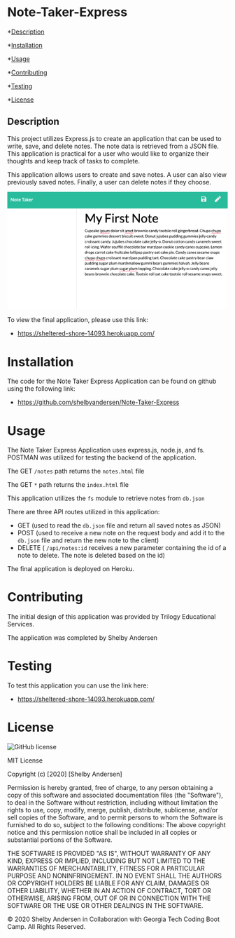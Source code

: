 # Note-Taker-Express

\*[Description](#Description)

\*[Installation](#Installation)

\*[Usage](#Usage)

\*[Contributing](#Contributing)

\*[Testing](#Testing)

\*[License](#License)

## Description

This project utilizes Express.js to create an application that can be used to write, save, and delete notes. The note data is retrieved from a JSON file. This application is practical for a user who would like to organize their thoughts and keep track of tasks to complete.

This application allows users to create and save notes. A user can also view previously saved notes. Finally, a user can delete notes if they choose.

![Note Taker Demo](./public/assets/images/note-taker-demo.png)

To view the final application, please use this link:

- https://sheltered-shore-14093.herokuapp.com/

# Installation

The code for the Note Taker Express Application can be found on github using the following link:

- https://github.com/shelbyandersen/Note-Taker-Express

# Usage

The Note Taker Express Application uses express.js, node.js, and fs. POSTMAN was utilized for testing the backend of the application.

The GET `/notes` path returns the `notes.html` file

The GET `*` path returns the `index.html` file

This application utilizes the `fs` module to retrieve notes from `db.json`

There are three API routes utilized in this application:

- GET (used to read the `db.json` file and return all saved notes as JSON)
- POST (used to receive a new note on the request body and add it to the `db.json` file and return the new note to the client)
- DELETE ( `/api/notes:id` receives a new parameter containing the id of a note to delete. The note is deleted based on the id)

The final application is deployed on Heroku.

# Contributing

The initial design of this application was provided by Trilogy Educational Services.

The application was completed by Shelby Andersen

# Testing

To test this application you can use the link here:

- https://sheltered-shore-14093.herokuapp.com/

# License

![GitHub license](https://img.shields.io/badge/license-MIT-blue.svg)

MIT License

Copyright (c) [2020] [Shelby Andersen]

Permission is hereby granted, free of charge, to any person obtaining a copy of this software and associated documentation files (the "Software"), to deal in the Software without restriction, including without limitation the rights to use, copy, modify, merge, publish, distribute, sublicense, and/or sell copies of the Software, and to permit persons to whom the Software is furnished to do so, subject to the following conditions: The above copyright notice and this permission notice shall be included in all copies or substantial portions of the Software.

THE SOFTWARE IS PROVIDED "AS IS", WITHOUT WARRANTY OF ANY KIND, EXPRESS OR IMPLIED, INCLUDING BUT NOT LIMITED TO THE WARRANTIES OF MERCHANTABILITY, FITNESS FOR A PARTICULAR PURPOSE AND NONINFRINGEMENT. IN NO EVENT SHALL THE AUTHORS OR COPYRIGHT HOLDERS BE LIABLE FOR ANY CLAIM, DAMAGES OR OTHER LIABILITY, WHETHER IN AN ACTION OF CONTRACT, TORT OR OTHERWISE, ARISING FROM, OUT OF OR IN CONNECTION WITH THE SOFTWARE OR THE USE OR OTHER DEALINGS IN THE SOFTWARE.

© 2020 Shelby Andersen in Collaboration with Georgia Tech Coding Boot Camp. All Rights Reserved.
